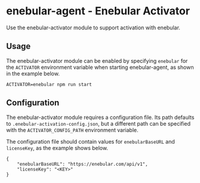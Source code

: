 
# enebular-agent - Enebular Activator

Use the enebular-activator module to support activation with enebular.

## Usage

The enebular-activator module can be enabled by specifying `enebular` for the `ACTIVATOR` environment variable when starting enebular-agent, as shown in the example below.

```
ACTIVATOR=enebular npm run start
```

## Configuration

The enebular-activator module requires a configuration file. Its path defaults to `.enebular-activation-config.json`, but a different path can be specified with the `ACTIVATOR_CONFIG_PATH` environment variable.

The configuration file should contain values for `enebularBaseURL` and `licenseKey`, as the example shows below.

```
{
	"enebularBaseURL": "https://enebular.com/api/v1",
	"licenseKey": "<KEY>"
}
```
